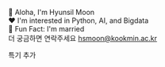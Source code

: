 🤟 Aloha, I'm Hyunsil Moon  
❤️ I'm interested in Python, AI, and Bigdata  
🫢 Fun Fact: I'm married  
더 궁금하면 연락주세요 hsmoon@kookmin.ac.kr

특기 추가